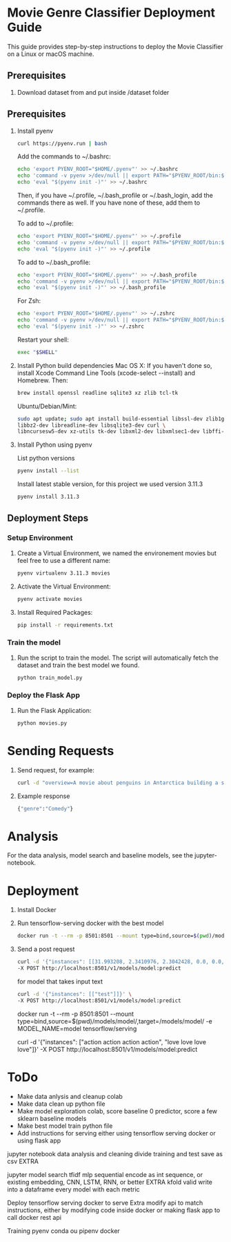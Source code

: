 # Movie Genre Classifier Deployment Guide

This guide provides step-by-step instructions to deploy the Movie Classifier on a Linux or macOS machine.

## Prerequisites
1. Download dataset from and put inside /dataset folder

## Prerequisites

1. Install pyenv
    ```bash
    curl https://pyenv.run | bash
    ```

    Add the commands to ~/.bashrc:
    ```bash
    echo 'export PYENV_ROOT="$HOME/.pyenv"' >> ~/.bashrc
    echo 'command -v pyenv >/dev/null || export PATH="$PYENV_ROOT/bin:$PATH"' >> ~/.bashrc
    echo 'eval "$(pyenv init -)"' >> ~/.bashrc
    ```
    Then, if you have ~/.profile, ~/.bash_profile or ~/.bash_login, add the commands there as well. If you have none of these, add them to ~/.profile.

    To add to ~/.profile:

    ```bash
    echo 'export PYENV_ROOT="$HOME/.pyenv"' >> ~/.profile
    echo 'command -v pyenv >/dev/null || export PATH="$PYENV_ROOT/bin:$PATH"' >> ~/.profile
    echo 'eval "$(pyenv init -)"' >> ~/.profile
    ```

    To add to ~/.bash_profile:
    ```bash
    echo 'export PYENV_ROOT="$HOME/.pyenv"' >> ~/.bash_profile
    echo 'command -v pyenv >/dev/null || export PATH="$PYENV_ROOT/bin:$PATH"' >> ~/.bash_profile
    echo 'eval "$(pyenv init -)"' >> ~/.bash_profile
    ```

    For Zsh:
    ```bash
    echo 'export PYENV_ROOT="$HOME/.pyenv"' >> ~/.zshrc
    echo 'command -v pyenv >/dev/null || export PATH="$PYENV_ROOT/bin:$PATH"' >> ~/.zshrc
    echo 'eval "$(pyenv init -)"' >> ~/.zshrc
    ```

    Restart your shell:
    ```bash
    exec "$SHELL"
    ```

2. Install Python build dependencies
   Mac OS X:
    If you haven't done so, install Xcode Command Line Tools (xcode-select --install) and Homebrew. Then:
    ```bash
    brew install openssl readline sqlite3 xz zlib tcl-tk
    ```

    Ubuntu/Debian/Mint:
    ```bash
    sudo apt update; sudo apt install build-essential libssl-dev zlib1g-dev \
    libbz2-dev libreadline-dev libsqlite3-dev curl \
    libncursesw5-dev xz-utils tk-dev libxml2-dev libxmlsec1-dev libffi-dev liblzma-dev
    ```

3. Install Python using pyenv

    List python versions
    ```bash
    pyenv install --list
    ```

    Install latest stable version, for this project we used version 3.11.3
    ```bash
    pyenv install 3.11.3
    ```

## Deployment Steps

### Setup Environment

1. Create a Virtual Environment, we named the environement movies but feel free to use a different name:
   ```bash
   pyenv virtualenv 3.11.3 movies
   ```

2. Activate the Virtual Environment:
   ```bash
   pyenv activate movies
    ```

3. Install Required Packages:
   ```bash
   pip install -r requirements.txt
   ```

### Train the model

1. Run the script to train the model. The script will automatically fetch the dataset and train the best model we found.
    ```bash
    python train_model.py
    ```

### Deploy the Flask App

1. Run the Flask Application:
   ```bash
   python movies.py
   ```

# Sending Requests

1. Send request, for example:
    ```bash
    curl -d "overview=A movie about penguins in Antarctica building a spaceship to go to Mars." -X POST http://localhost:8000
    ```

2. Example response
   ```bash
   {"genre":"Comedy"}
   ```

# Analysis

For the data analysis, model search and baseline models, see the jupyter-notebook.

# Deployment

1. Install Docker

2. Run tensorflow-serving docker with the best model
    ```bash
    docker run -t --rm -p 8501:8501 --mount type=bind,source=$(pwd)/models/model/,target=/models/model/ -e MODEL_NAME=model emacski/tensorflow-serving:latest-linux_arm64
    ```

3. Send a post request
    ```bash
    curl -d '{"instances": [[31.993208, 2.3410976, 2.3042428, 0.0, 0.0, 1.7489684, 0.0, 1.2123615, 1.1253109, 1.2693826]]}' \
    -X POST http://localhost:8501/v1/models/model:predict
    ```

    for model that takes input text
    ```bash
    curl -d '{"instances": [["test"]]}' \
    -X POST http://localhost:8501/v1/models/model:predict
    ```


    docker run -t --rm -p 8501:8501 --mount type=bind,source=$(pwd)/models/model/,target=/models/model/ -e MODEL_NAME=model tensorflow/serving

    curl -d '{"instances": ["action action action action", "love love love love"]}' -X POST http://localhost:8501/v1/models/model:predict

# ToDo

- Make data anlysis and cleanup colab
- Make data clean up python file
- Make model exploration colab, score baseline 0 predictor, score a few sklearn baseline models
- Make best model train python file
- Add instructions for serving either using tensorflow serving docker or using flask app


jupyter notebook data analysis and cleaning
divide training and test save as csv
EXTRA

jupyter model search
tfidf mlp
sequential encode as int sequence, or existing embedding, CNN, LSTM, RNN, or better
EXTRA
kfold valid
write into a dataframe every model with each metric

Deploy
tensorflow serving docker to serve
Extra
modify api to match instructions, either by modifying code inside docker or making flask app to call docker rest api

Training
pyenv conda ou pipenv
docker